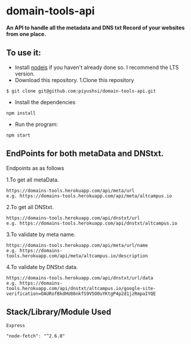 
# domain-tools-api

**An API to handle all the metadata and DNS txt Record of your websites from one place.**


## To use it:

- Install [nodejs](https://nodejs.org/) if you haven't already done so. I recommend the LTS version.
- Download this repository.
1.Clone this repository
``` 
$ git clone git@github.com:piyushsi/domain-tools-api.git
```
- Install the dependencies

```
npm install
```

- Run the program:

```
npm start
```

## EndPoints for both metaData and DNStxt.

Endpoints as as follows

1.To get all metaData.
```
https://domains-tools.herokuapp.com/api/meta/url
e.g. https://domains-tools.herokuapp.com/api/meta/altcampus.io
```
2.To get all DNStxt.
```
https://domains-tools.herokuapp.com/api/dnstxt/url
e.g. https://domains-tools.herokuapp.com/api/dnstxt/altcampus.io
```
3.To validate by meta name.
```
https://domains-tools.herokuapp.com/api/meta/url/name
e.g. https://domains-tools.herokuapp.com/api/meta/altcampus.io/description
```

4.To validate by DNStxt data.
```
https://domains-tools.herokuapp.com/api/dnstxt/url/data
e.g. https://domains-tools.herokuapp.com/api/dnstxt/altcampus.io/google-site-verification=OAURofBkdHU86nkfS9V5O0uYKtgP4p2d1jzRmpaIYQE
```

## Stack/Library/Module Used
```
Express
```

```
"node-fetch": "^2.6.0"
```


